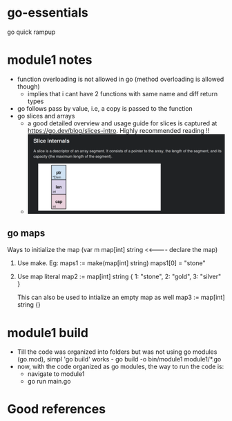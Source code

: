 # go-essentials
go quick rampup

# module1 notes
- function overloading is not allowed in go (method overloading is allowed though)
  - implies that i cant have 2 functions with same name and diff return types
- go follows pass by value, i.e, a copy is passed to the function
- go slices and arrays
  - a good detailed overview and usage guide for slices is captured at https://go.dev/blog/slices-intro. Highly recommended reading !!
  - ![alt text](image.png)

## go maps
Ways to initialize the map
(var m map[int] string    <<---- declare the map)

1) Use make. Eg:
   maps1 := make(map[int] string)
   maps1[0] = "stone"

2) Use map literal
   map2 := map[int] string {
    1: "stone",
    2: "gold",
    3: "silver"
   }

   This can also be used to intialize an empty map as well
   map3 := map[int] string {}

# module1 build
- Till the code was organized into folders but was not using go modules (go.mod), simpl 'go build' works - go build -o bin/module1 module1/*.go
- now, with the code organized as go modules, the way to run the code is:
  - navigate to module1
  - go run main.go


# Good references
